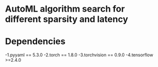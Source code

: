 # AutoML algorithm search for different sparsity and latency

# Dependencies
-1.pyyaml == 5.3.0
-2.torch == 1.8.0
-3.torchvision == 0.9.0
-4.tensorflow >=2.4.0
